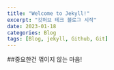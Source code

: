 ```yaml
---
title: "Welcome to Jekyll!"
excerpt: "깃허브 테크 블로그 시작"
date: 2023-01-18
categories: Blog
tags: [Blog, jekyll, Github, Git]
---
```


##중요한건 꺾이지 않는 마음!

